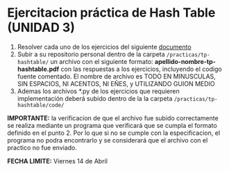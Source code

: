 # Ejercitacion práctica de Hash Table (UNIDAD 3)

1. Resolver cada uno de los ejercicios del siguiente [documento](https://docs.google.com/document/d/1gRnSrp-tE2ZFhRCDZmKbZ70H1kfrbai_dYKjADChF3Q/edit)
2. Subir a su repositorio personal dentro de la carpeta `/practicas/tp-hashtable/` un archivo con el siguiente formato: **apellido-nombre-tp-hashtable.pdf**  con las respuestas a los ejercicios, incluyendo el codigo fuente comentado. El nombre de archivo es TODO EN MINUSCULAS, SIN ESPACIOS, NI ACENTOS, NI EÑES, y UTILIZANDO GUION MEDIO  
3. Ademas los archivos *.py de los ejercicios que requieren implementación deberá subido dentro de la la carpeta `/practicas/tp-hashtable/code/`

**IMPORTANTE:** la verificacion de que el archivo fue subido correctamente  se realiza mediante un programa que verificará que se cumpla el formato definido en el punto 2. Por lo que si no se cumple con la especificacion, el programa no podra encontrarlo y se considerará que el archivo con el practico no fue enviado.



**FECHA LIMITE:** Viernes 14 de Abril 
